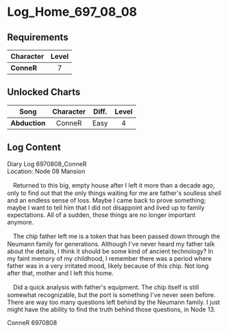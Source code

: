# Log_Home_697_08_08
## Requirements
|Character |Level|
|----------|:---:|
|**ConneR**|  7  |

## Unlocked Charts
|    Song     |Character|Diff.|Level|
|-------------|:-------:|:---:|:---:|
|**Abduction**| ConneR  |Easy |  4  |

## Log Content
Diary Log 6970808\_ConneR<br>
Location: Node 08 Mansion

　Returned to this big, empty house after I left it more than a decade ago, only to find out that the only things waiting for me are father's soulless shell and an endless sense of loss. Maybe I came back to prove something; maybe I want to tell him that I did not disappoint and lived up to family expectations. All of a sudden, those things are no longer important anymore. 

　The chip father left me is a token that has been passed down through the Neumann family for generations. Although I've never heard my father talk about the details, I think it should be some kind of ancient technology? In my faint memory of my childhood, I remember there was a period where father was in a very irritated mood, likely because of this chip. Not long after that, mother and I left this home. 

　Did a quick analysis with father's equipment. The chip itself is still somewhat recognizable, but the port is something I've never seen before. There are way too many questions left behind by the Neumann family. I just might have the ability to find the truth behind those questions, in Node 13. 

ConneR 6970808